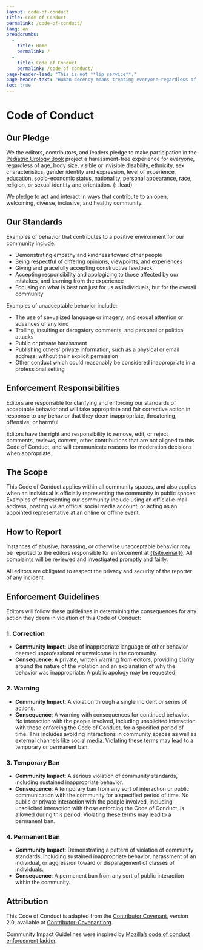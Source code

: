 ```yaml
---
layout: code-of-conduct
title: Code of Conduct
permalink: /code-of-conduct/
lang: en
breadcrumbs:
  - 
    title: Home
    permalink: /
  - 
    title: Code of Conduct
    permalink: /code-of-conduct/
page-header-lead: "This is not **lip service**."
page-header-text: "Human decency means treating everyone—regardless of background—with respect. Current times demand that we not only speak out on issues of equality, but ensure our actions match those words. We have codified our values below."
toc: true
---
```


# Code of **Conduct**

## Our **Pledge**
We the editors, contributors, and leaders pledge to make participation in the [Pediatric Urology Book](/) project a harassment-free experience for everyone, regardless of age, body size, visible or invisible disability, ethnicity, sex characteristics, gender identity and expression, level of experience, education, socio-economic status, nationality, personal appearance, race, religion, or sexual identity and orientation.
{: .lead}

We pledge to act and interact in ways that contribute to an open, welcoming, diverse, inclusive, and healthy community.

## Our **Standards**
Examples of behavior that contributes to a positive environment for our community include:

* Demonstrating empathy and kindness toward other people
* Being respectful of differing opinions, viewpoints, and experiences
* Giving and gracefully accepting constructive feedback
* Accepting responsibility and apologizing to those affected by our mistakes, and learning from the experience
* Focusing on what is best not just for us as individuals, but for the
  overall community

Examples of unacceptable behavior include:

* The use of sexualized language or imagery, and sexual attention or advances of any kind
* Trolling, insulting or derogatory comments, and personal or political attacks
* Public or private harassment
* Publishing others’ private information, such as a physical or email address, without their explicit permission
* Other conduct which could reasonably be considered inappropriate in a professional setting

## Enforcement **Responsibilities**
Editors are responsible for clarifying and enforcing our standards of acceptable behavior and will take appropriate and fair corrective action in response to any behavior that they deem inappropriate, threatening, offensive, or harmful.

Editors have the right and responsibility to remove, edit, or reject comments, reviews, content, other contributions that are not aligned to this Code of Conduct, and will communicate reasons for moderation decisions when appropriate.

## The **Scope**
This Code of Conduct applies within all community spaces, and also applies when an individual is officially representing the community in public spaces. Examples of representing our community include using an official e-mail address, posting via an official social media account, or acting as an appointed representative at an online or offline event.

## How to **Report**
Instances of abusive, harassing, or otherwise unacceptable behavior may be reported to the editors responsible for enforcement at [{{site.email}}](mailto:{{site.email}}). All complaints will be reviewed and investigated promptly and fairly.

All editors are obligated to respect the privacy and security of the reporter of any incident.

## Enforcement **Guidelines**
Editors will follow these guidelines in determining the consequences for any action they deem in violation of this Code of Conduct:

### 1. Correction
* **Community Impact**: Use of inappropriate language or other behavior deemed unprofessional or unwelcome in the community.
* **Consequence**: A private, written warning from editors, providing clarity around the nature of the violation and an explanation of why the behavior was inappropriate. A public apology may be requested.

### 2. Warning
* **Community Impact**: A violation through a single incident or series of actions.
* **Consequence**: A warning with consequences for continued behavior. No interaction with the people involved, including unsolicited interaction with those enforcing the Code of Conduct, for a specified period of time. This includes avoiding interactions in community spaces as well as external channels like social media. Violating these terms may lead to a temporary or permanent ban.

### 3. Temporary Ban
* **Community Impact**: A serious violation of community standards, including sustained inappropriate behavior.
* **Consequence**: A temporary ban from any sort of interaction or public communication with the community for a specified period of time. No public or private interaction with the people involved, including unsolicited interaction with those enforcing the Code of Conduct, is allowed during this period. Violating these terms may lead to a permanent ban.

### 4. Permanent Ban
* **Community Impact**: Demonstrating a pattern of violation of community standards, including sustained inappropriate behavior,  harassment of an individual, or aggression toward or disparagement of classes of individuals.
* **Consequence**: A permanent ban from any sort of public interaction within the community.

## Attribution
This Code of Conduct is adapted from the [Contributor Covenant][homepage], version 2.0, available at [Contributor-Covenant.org](https://www.contributor-covenant.org/version/2/0/code_of_conduct.html).

Community Impact Guidelines were inspired by [Mozilla’s code of conduct enforcement ladder](https://github.com/mozilla/diversity).

[homepage]: https://www.contributor-covenant.org